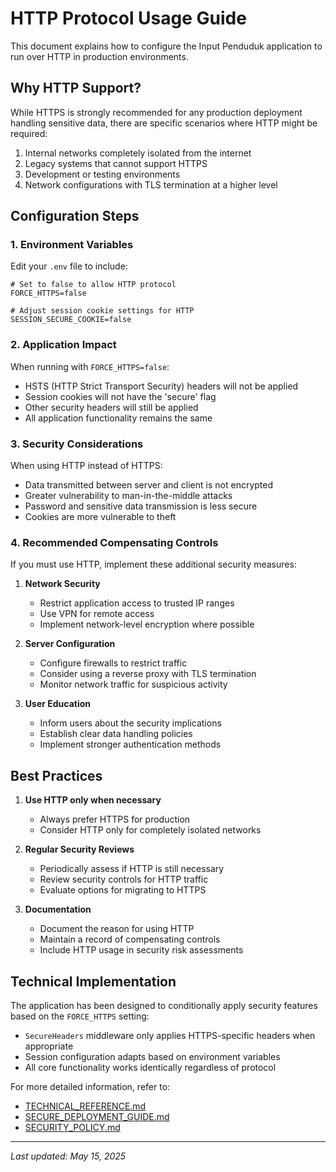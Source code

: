 # HTTP Protocol Usage Guide

This document explains how to configure the Input Penduduk application to run over HTTP in production environments.

## Why HTTP Support?

While HTTPS is strongly recommended for any production deployment handling sensitive data, there are specific scenarios where HTTP might be required:

1. Internal networks completely isolated from the internet
2. Legacy systems that cannot support HTTPS
3. Development or testing environments
4. Network configurations with TLS termination at a higher level

## Configuration Steps

### 1. Environment Variables

Edit your `.env` file to include:

```
# Set to false to allow HTTP protocol
FORCE_HTTPS=false

# Adjust session cookie settings for HTTP
SESSION_SECURE_COOKIE=false
```

### 2. Application Impact

When running with `FORCE_HTTPS=false`:

- HSTS (HTTP Strict Transport Security) headers will not be applied
- Session cookies will not have the 'secure' flag
- Other security headers will still be applied
- All application functionality remains the same

### 3. Security Considerations

When using HTTP instead of HTTPS:

- Data transmitted between server and client is not encrypted
- Greater vulnerability to man-in-the-middle attacks
- Password and sensitive data transmission is less secure
- Cookies are more vulnerable to theft

### 4. Recommended Compensating Controls

If you must use HTTP, implement these additional security measures:

1. **Network Security**
   - Restrict application access to trusted IP ranges
   - Use VPN for remote access
   - Implement network-level encryption where possible

2. **Server Configuration**
   - Configure firewalls to restrict traffic
   - Consider using a reverse proxy with TLS termination
   - Monitor network traffic for suspicious activity

3. **User Education**
   - Inform users about the security implications
   - Establish clear data handling policies
   - Implement stronger authentication methods

## Best Practices

1. **Use HTTP only when necessary**
   - Always prefer HTTPS for production
   - Consider HTTP only for completely isolated networks

2. **Regular Security Reviews**
   - Periodically assess if HTTP is still necessary
   - Review security controls for HTTP traffic
   - Evaluate options for migrating to HTTPS

3. **Documentation**
   - Document the reason for using HTTP
   - Maintain a record of compensating controls
   - Include HTTP usage in security risk assessments

## Technical Implementation

The application has been designed to conditionally apply security features based on the `FORCE_HTTPS` setting:

- `SecureHeaders` middleware only applies HTTPS-specific headers when appropriate
- Session configuration adapts based on environment variables
- All core functionality works identically regardless of protocol

For more detailed information, refer to:
- [TECHNICAL_REFERENCE.md](./TECHNICAL_REFERENCE.md)
- [SECURE_DEPLOYMENT_GUIDE.md](./SECURE_DEPLOYMENT_GUIDE.md)
- [SECURITY_POLICY.md](./SECURITY_POLICY.md)

---

*Last updated: May 15, 2025*
